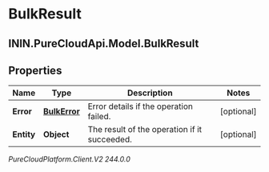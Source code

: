 # BulkResult

## ININ.PureCloudApi.Model.BulkResult

## Properties

|Name | Type | Description | Notes|
|------------ | ------------- | ------------- | -------------|
| **Error** | [**BulkError**](BulkError) | Error details if the operation failed. | [optional] |
| **Entity** | **Object** | The result of the operation if it succeeded. | [optional] |



_PureCloudPlatform.Client.V2 244.0.0_

